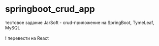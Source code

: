 # springboot_crud_app

тестовое задание JarSoft - crud-приложение на SpringBoot, TymeLeaf, MySQL<br>
<br>
! перевести на React
